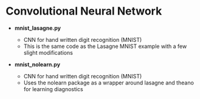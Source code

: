 # Convolutional Neural Network

* **mnist_lasagne.py**
  * CNN for hand written digit recognition (MNIST)
  * This is the same code as the Lasagne MNIST example with a few slight modifications

* **mnist_nolearn.py**
  * CNN for hand written digit recognition (MNIST)
  * Uses the nolearn package as a wrapper around lasagne and theano for learning diagnostics

